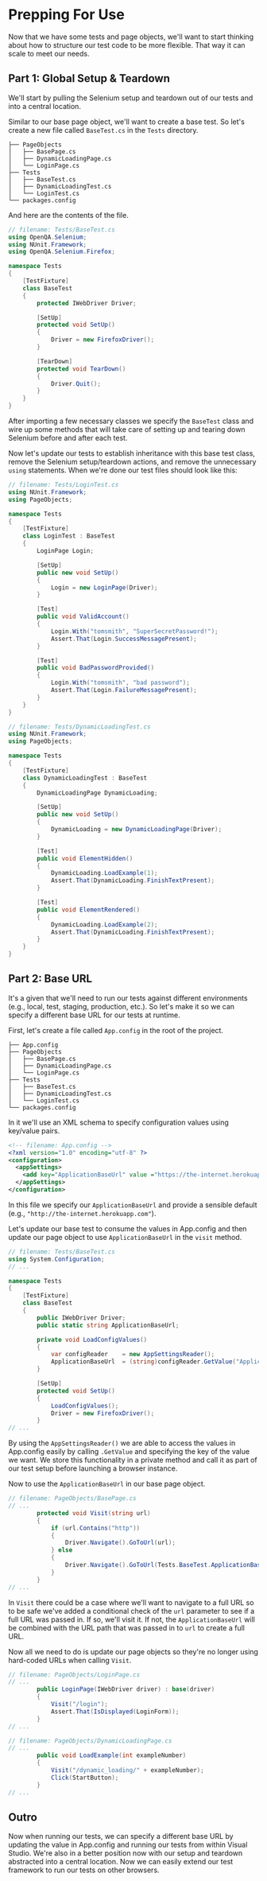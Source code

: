 # Prepping For Use

Now that we have some tests and page objects, we'll want to start thinking about how to structure our test code to be more flexible. That way it can scale to meet our needs.

## Part 1: Global Setup & Teardown

We'll start by pulling the Selenium setup and teardown out of our tests and into a central location.

Similar to our base page object, we'll want to create a base test. So let's create a new file called `BaseTest.cs` in the `Tests` directory.

```text
├── PageObjects
│   ├── BasePage.cs
│   ├── DynamicLoadingPage.cs
│   └── LoginPage.cs
├── Tests
│   ├── BaseTest.cs
│   ├── DynamicLoadingTest.cs
│   └── LoginTest.cs
└── packages.config
```

And here are the contents of the file.

```csharp
// filename: Tests/BaseTest.cs
using OpenQA.Selenium;
using NUnit.Framework;
using OpenQA.Selenium.Firefox;

namespace Tests
{
    [TestFixture]
    class BaseTest
    {
        protected IWebDriver Driver;

        [SetUp]
        protected void SetUp()
        {
            Driver = new FirefoxDriver();
        }

        [TearDown]
        protected void TearDown()
        {
            Driver.Quit();
        }
    }
}
```

After importing a few necessary classes we specify the `BaseTest` class and wire up some methods that will take care of setting up and tearing down Selenium before and after each test.

Now let's update our tests to establish inheritance with this base test class, remove the Selenium setup/teardown actions, and remove the unnecessary `using` statements. When we're done our test files should look like this:

```csharp
// filename: Tests/LoginTest.cs
using NUnit.Framework;
using PageObjects;

namespace Tests
{
    [TestFixture]
    class LoginTest : BaseTest
    {
        LoginPage Login;

        [SetUp]
        public new void SetUp()
        {
            Login = new LoginPage(Driver);
        }

        [Test]
        public void ValidAccount()
        {
            Login.With("tomsmith", "SuperSecretPassword!");
            Assert.That(Login.SuccessMessagePresent);
        }

        [Test]
        public void BadPasswordProvided()
        {
            Login.With("tomsmith", "bad password");
            Assert.That(Login.FailureMessagePresent);
        }
    }
}
```

```csharp
// filename: Tests/DynamicLoadingTest.cs
using NUnit.Framework;
using PageObjects;

namespace Tests
{
    [TestFixture]
    class DynamicLoadingTest : BaseTest
    {
        DynamicLoadingPage DynamicLoading;

        [SetUp]
        public new void SetUp()
        {
            DynamicLoading = new DynamicLoadingPage(Driver);
        }

        [Test]
        public void ElementHidden()
        {
            DynamicLoading.LoadExample(1);
            Assert.That(DynamicLoading.FinishTextPresent);
        }

        [Test]
        public void ElementRendered()
        {
            DynamicLoading.LoadExample(2);
            Assert.That(DynamicLoading.FinishTextPresent);
        }
    }
}
```

## Part 2: Base URL

It's a given that we'll need to run our tests against different environments (e.g., local, test, staging, production, etc.). So let's make it so we can specify a different base URL for our tests at runtime.

First, let's create a file called `App.config` in the root of the project.

```text
├── App.config
├── PageObjects
│   ├── BasePage.cs
│   ├── DynamicLoadingPage.cs
│   └── LoginPage.cs
├── Tests
│   ├── BaseTest.cs
│   ├── DynamicLoadingTest.cs
│   └── LoginTest.cs
└── packages.config
```

In it we'll use an XML schema to specify configuration values using key/value pairs.

```xml
<!-- filename: App.config -->
<?xml version="1.0" encoding="utf-8" ?>
<configuration>
  <appSettings>
    <add key="ApplicationBaseUrl" value ="https://the-internet.herokuapp.com"/>
  </appSettings>
</configuration>
```

In this file we specify our `ApplicationBaseUrl` and provide a sensible default (e.g., `"http://the-internet.herokuapp.com"`).

Let's update our base test to consume the values in App.config and then update our page object to use `ApplicationBaseUrl` in the `visit` method.

```csharp
// filename: Tests/BaseTest.cs
using System.Configuration;
// ...

namespace Tests
{
    [TestFixture]
    class BaseTest
    {
        public IWebDriver Driver;
        public static string ApplicationBaseUrl;

        private void LoadConfigValues()
        {
            var configReader    = new AppSettingsReader();
            ApplicationBaseUrl  = (string)configReader.GetValue("ApplicationBaseUrl", typeof(string));
        }

        [SetUp]
        protected void SetUp()
        {
            LoadConfigValues();
            Driver = new FirefoxDriver();
        }
// ...
```

By using the `AppSettingsReader()` we are able to access the values in App.config easily by calling `.GetValue` and specifying the key of the value we want. We store this functionality in a private method and call it as part of our test setup before launching a browser instance.

Now to use the `ApplicationBaseUrl` in our base page object.

```csharp
// filename: PageObjects/BasePage.cs
// ...
        protected void Visit(string url)
        {
            if (url.Contains("http"))
            {
                Driver.Navigate().GoToUrl(url);
            } else
            {
                Driver.Navigate().GoToUrl(Tests.BaseTest.ApplicationBaseUrl + url);
            }
        }
// ...
```

In `Visit` there could be a case where we'll want to navigate to a full URL so to be safe we've added a conditional check of the `url` parameter to see if a full URL was passed in. If so, we'll visit it. If not, the `ApplicationBaseUrl` will be combined with the URL path that was passed in to `url` to create a full URL.

Now all we need to do is update our page objects so they're no longer using hard-coded URLs when calling `Visit`.

```csharp
// filename: PageObjects/LoginPage.cs
// ...
        public LoginPage(IWebDriver driver) : base(driver)
        {
            Visit("/login");
            Assert.That(IsDisplayed(LoginForm));
        }
// ...
```

```csharp
// filename: PageObjects/DynamicLoadingPage.cs
// ...
        public void LoadExample(int exampleNumber)
        {
            Visit("/dynamic_loading/" + exampleNumber);
            Click(StartButton);
        }
// ...
```

## Outro

Now when running our tests, we can specify a different base URL by updating the value in App.config and running our tests from within Visual Studio. We're also in a better position now with our setup and teardown abstracted into a central location. Now we can easily extend our test framework to run our tests on other browsers.

